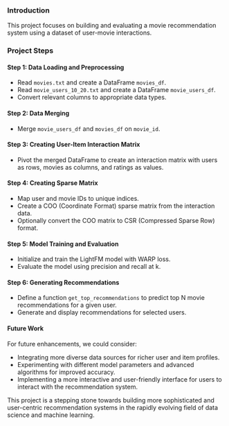 ### Introduction

This project focuses on building and evaluating a movie recommendation system using a dataset of user-movie interactions. 

### Project Steps

#### Step 1: Data Loading and Preprocessing

- Read `movies.txt` and create a DataFrame `movies_df`.
- Read `movie_users_10_20.txt` and create a DataFrame `movie_users_df`.
- Convert relevant columns to appropriate data types.

#### Step 2: Data Merging

- Merge `movie_users_df` and `movies_df` on `movie_id`.

#### Step 3: Creating User-Item Interaction Matrix

- Pivot the merged DataFrame to create an interaction matrix with users as rows, movies as columns, and ratings as values.

#### Step 4: Creating Sparse Matrix

- Map user and movie IDs to unique indices.
- Create a COO (Coordinate Format) sparse matrix from the interaction data.
- Optionally convert the COO matrix to CSR (Compressed Sparse Row) format.

#### Step 5: Model Training and Evaluation

- Initialize and train the LightFM model with WARP loss.
- Evaluate the model using precision and recall at k.

#### Step 6: Generating Recommendations

- Define a function `get_top_recommendations` to predict top N movie recommendations for a given user.
- Generate and display recommendations for selected users.



#### Future Work

For future enhancements, we could consider:
- Integrating more diverse data sources for richer user and item profiles.
- Experimenting with different model parameters and advanced algorithms for improved accuracy.
- Implementing a more interactive and user-friendly interface for users to interact with the recommendation system.

This project is a stepping stone towards building more sophisticated and user-centric recommendation systems in the rapidly evolving field of data science and machine learning.

